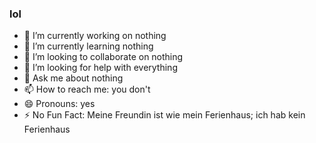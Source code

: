 ### lol

- 🔭 I’m currently working on nothing
- 🌱 I’m currently learning nothing
- 👯 I’m looking to collaborate on nothing
- 🤔 I’m looking for help with everything
- 💬 Ask me about nothing
- 📫 How to reach me: you don't
- 😄 Pronouns: yes
- ⚡ No Fun Fact: Meine Freundin ist wie mein Ferienhaus; ich hab kein Ferienhaus 

<!--
**MineClashTV/MineClashTV** is a ✨ _special_ ✨ repository because its `README.md` (this file) appears on your GitHub profile.

Here are some ideas to get you started:

- 🔭 I’m currently working on ...
- 🌱 I’m currently learning ...
- 👯 I’m looking to collaborate on ...
- 🤔 I’m looking for help with ...
- 💬 Ask me about ...
- 📫 How to reach me: ...
- 😄 Pronouns: ...
- ⚡ Fun fact: ...
-->
